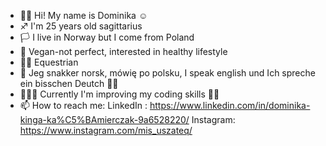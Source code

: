 - 👋🏼 Hi! My name is Dominika ☺
- ♐ I'm 25 years old sagittarius
- 🏳 I live in Norway but I come from Poland
- 🥑 Vegan-not perfect, interested in healthy lifestyle
- 🏇🏼 Equestrian
- 🌷 Jeg snakker norsk, mówię po polsku, I speak english und Ich spreche ein bisschen Deutch ✌🏼
- 👩🏼‍💻 Currently I'm improving my coding skills 💪🏼
- 📫 How to reach me: 
      LinkedIn : https://www.linkedin.com/in/dominika-kinga-ka%C5%BAmierczak-9a6528220/ 
      Instagram: https://www.instagram.com/mis_uszateq/
